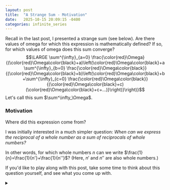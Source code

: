 ```yaml
---
layout: post
title:  "A Strange Sum - Motivation"
date:   2025-10-15 20:09:15 -0400
categories: infinite_series
---
```


Recall in the last post, I presented a strange sum (see below).
Are there values of omega for which this expression is mathematically defined?
If so, for which values of omega does this sum converge?
$$\LARGE \sum^{\infty}_{a=0} \frac{\color{red}\Omega}{(\color{red}\Omega\color{black}+a)\left(\color{red}\Omega\color{black}+a\sum^{\infty}_{b=0} \frac{\color{red}\Omega\color{black}}{(\color{red}\Omega\color{black}+b)\left(\color{red}\Omega\color{black}+b+\sum^{\infty}_{c=0} \frac{\color{red}\Omega\color{black}}{(\color{red}\Omega\color{black}+c)(\color{red}\Omega\color{black}+c+...)}\right)}\right)}$$
Let's call this sum $\sum^\infty_\Omega$.

### Motivation
Where did this expression come from?

I was initially interested in a much simpler question:
*When can we express the reciprocal of a whole number as a sum of reciprocals of whole numbers?*

In other words, for which whole numbers $n$ can we write $\frac{1}{n}=\frac{1}{n'}+\frac{1}{n''}$?
(Here, $n'$ and $n''$ are also whole numbers.)

If you'd like to play along with this post, take some time to think about this question yourself, and see what you come up with.

<details>
  <summary></summary>
  This is the hidden content that will only be visible after clicking the summary.
  You can include **any** Markdown content here, including:
  * Lists
  * Code blocks
  ```python
  print("Hello, spoiler!")
 </details>








<!--stackedit_data:
eyJoaXN0b3J5IjpbLTE5NzM0MDE3MzYsMTc2NTA3ODY2MSw0OT
k0OTg1NDYsLTIwNzAxMDUsOTYzOTcwNjgxLDE0MjI4MzAyMTFd
fQ==
-->